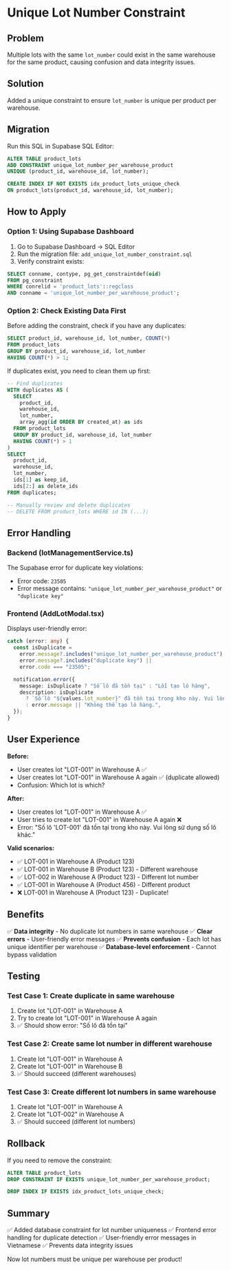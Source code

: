 # Unique Lot Number Constraint

## Problem

Multiple lots with the same `lot_number` could exist in the same warehouse for the same product, causing confusion and data integrity issues.

## Solution

Added a unique constraint to ensure `lot_number` is unique per product per warehouse.

## Migration

Run this SQL in Supabase SQL Editor:

```sql
ALTER TABLE product_lots
ADD CONSTRAINT unique_lot_number_per_warehouse_product
UNIQUE (product_id, warehouse_id, lot_number);

CREATE INDEX IF NOT EXISTS idx_product_lots_unique_check
ON product_lots(product_id, warehouse_id, lot_number);
```

## How to Apply

### Option 1: Using Supabase Dashboard

1. Go to Supabase Dashboard → SQL Editor
2. Run the migration file: `add_unique_lot_number_constraint.sql`
3. Verify constraint exists:

```sql
SELECT conname, contype, pg_get_constraintdef(oid)
FROM pg_constraint
WHERE conrelid = 'product_lots'::regclass
AND conname = 'unique_lot_number_per_warehouse_product';
```

### Option 2: Check Existing Data First

Before adding the constraint, check if you have any duplicates:

```sql
SELECT product_id, warehouse_id, lot_number, COUNT(*)
FROM product_lots
GROUP BY product_id, warehouse_id, lot_number
HAVING COUNT(*) > 1;
```

If duplicates exist, you need to clean them up first:

```sql
-- Find duplicates
WITH duplicates AS (
  SELECT
    product_id,
    warehouse_id,
    lot_number,
    array_agg(id ORDER BY created_at) as ids
  FROM product_lots
  GROUP BY product_id, warehouse_id, lot_number
  HAVING COUNT(*) > 1
)
SELECT
  product_id,
  warehouse_id,
  lot_number,
  ids[1] as keep_id,
  ids[2:] as delete_ids
FROM duplicates;

-- Manually review and delete duplicates
-- DELETE FROM product_lots WHERE id IN (...);
```

## Error Handling

### Backend (lotManagementService.ts)

The Supabase error for duplicate key violations:

- Error code: `23505`
- Error message contains: `"unique_lot_number_per_warehouse_product"` or `"duplicate key"`

### Frontend (AddLotModal.tsx)

Displays user-friendly error:

```typescript
catch (error: any) {
  const isDuplicate =
    error.message?.includes("unique_lot_number_per_warehouse_product") ||
    error.message?.includes("duplicate key") ||
    error.code === "23505";

  notification.error({
    message: isDuplicate ? "Số lô đã tồn tại" : "Lỗi tạo lô hàng",
    description: isDuplicate
      ? `Số lô "${values.lot_number}" đã tồn tại trong kho này. Vui lòng sử dụng số lô khác.`
      : error.message || "Không thể tạo lô hàng.",
  });
}
```

## User Experience

**Before:**

- User creates lot "LOT-001" in Warehouse A ✅
- User creates lot "LOT-001" in Warehouse A again ✅ (duplicate allowed)
- Confusion: Which lot is which?

**After:**

- User creates lot "LOT-001" in Warehouse A ✅
- User tries to create lot "LOT-001" in Warehouse A again ❌
- Error: "Số lô 'LOT-001' đã tồn tại trong kho này. Vui lòng sử dụng số lô khác."

**Valid scenarios:**

- ✅ LOT-001 in Warehouse A (Product 123)
- ✅ LOT-001 in Warehouse B (Product 123) - Different warehouse
- ✅ LOT-002 in Warehouse A (Product 123) - Different lot number
- ✅ LOT-001 in Warehouse A (Product 456) - Different product
- ❌ LOT-001 in Warehouse A (Product 123) - Duplicate!

## Benefits

✅ **Data integrity** - No duplicate lot numbers in same warehouse
✅ **Clear errors** - User-friendly error messages
✅ **Prevents confusion** - Each lot has unique identifier per warehouse
✅ **Database-level enforcement** - Cannot bypass validation

## Testing

### Test Case 1: Create duplicate in same warehouse

1. Create lot "LOT-001" in Warehouse A
2. Try to create lot "LOT-001" in Warehouse A again
3. ✅ Should show error: "Số lô đã tồn tại"

### Test Case 2: Create same lot number in different warehouse

1. Create lot "LOT-001" in Warehouse A
2. Create lot "LOT-001" in Warehouse B
3. ✅ Should succeed (different warehouses)

### Test Case 3: Create different lot numbers in same warehouse

1. Create lot "LOT-001" in Warehouse A
2. Create lot "LOT-002" in Warehouse A
3. ✅ Should succeed (different lot numbers)

## Rollback

If you need to remove the constraint:

```sql
ALTER TABLE product_lots
DROP CONSTRAINT IF EXISTS unique_lot_number_per_warehouse_product;

DROP INDEX IF EXISTS idx_product_lots_unique_check;
```

## Summary

✅ Added database constraint for lot number uniqueness
✅ Frontend error handling for duplicate detection
✅ User-friendly error messages in Vietnamese
✅ Prevents data integrity issues

Now lot numbers must be unique per warehouse per product!
